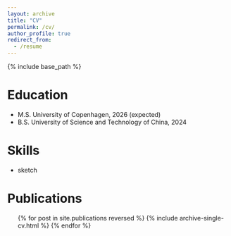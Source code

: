 ```yaml
---
layout: archive
title: "CV"
permalink: /cv/
author_profile: true
redirect_from:
  - /resume
---
```


{% include base_path %}

Education
======
* M.S. University of Copenhagen, 2026 (expected)
* B.S. University of Science and Technology of China, 2024
  
Skills
======
* sketch

Publications
======
  <ul>{% for post in site.publications reversed %}
    {% include archive-single-cv.html %}
  {% endfor %}</ul>
  
